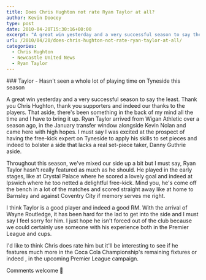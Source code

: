 ```yaml
---
title: Does Chris Hughton not rate Ryan Taylor at all?
author: Kevin Doocey
type: post
date: 2010-04-20T15:30:16+00:00
excerpt: "A great win yesterday and a very successful season to say the least. Thank you Chris Hughton, thank you supporters and indeed our thanks to the players. That aside, there's been something in the back of my mind all the time and I have to bring it up. Ryan Taylor arrived from Wigan Athletic over a season ago, in the January transfer window alongside Kevin Nolan and came here with high hopes. I must say I was excited at the prospect .."
url: /2010/04/20/does-chris-hughton-not-rate-ryan-taylor-at-all/
categories:
  - Chris Hughton
  - Newcastle United News
  - Ryan Taylor
---
```


### Taylor - Hasn't seen a whole lot of playing time on Tyneside this season

A great win yesterday and a very successful season to say the least. Thank you Chris Hughton, thank you supporters and indeed our thanks to the players. That aside, there's been something in the back of my mind all the time and I have to bring it up. Ryan Taylor arrived from Wigan Athletic over a season ago, in the January transfer window alongside Kevin Nolan and came here with  high hopes. I must say I was excited at the prospect of having the free-kick expert on Tyneside to apply his skills to set pieces and indeed to bolster a side that lacks a real set-piece taker, Danny Guthrie aside.

Throughout this season, we've mixed our side up a bit but I must say, Ryan Taylor hasn't really featured as much as he should. He played in the early stages, like at Crystal Palace where he scored a lovely goal and indeed at Ipswich where he too netted a delightful free-kick. Mind you, he's come off the bench in a lot of the matches and scored straight away like at home to Barnsley and against Coventry City if memory serves me right.

I think Taylor is a good player and indeed a good RM. With the arrival of Wayne Routledge, it has been hard for the lad to get into the side and I must say I feel sorry for him. I just hope he isn't forced out of the club because we could certainly use someone with his experience both in the Premier League and cups.

I'd like to think Chris does rate him but it'll be interesting to see if he features much more in the Coca Cola Championship's remaining fixtures or indeed , in the upcoming Premier League campaign.

Comments welcome 🙂
